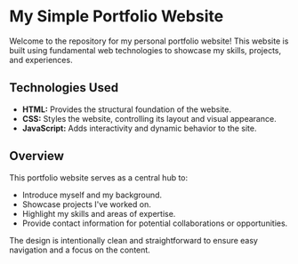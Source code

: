 # My Simple Portfolio Website

Welcome to the repository for my personal portfolio website! This website is built using fundamental web technologies to showcase my skills, projects, and experiences.

## Technologies Used

* **HTML:** Provides the structural foundation of the website.
* **CSS:** Styles the website, controlling its layout and visual appearance.
* **JavaScript:** Adds interactivity and dynamic behavior to the site.

## Overview

This portfolio website serves as a central hub to:

* Introduce myself and my background.
* Showcase projects I've worked on.
* Highlight my skills and areas of expertise.
* Provide contact information for potential collaborations or opportunities.

The design is intentionally clean and straightforward to ensure easy navigation and a focus on the content.